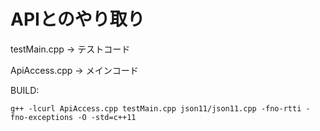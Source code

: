 # APIとのやり取り

testMain.cpp -> テストコード

ApiAccess.cpp -> メインコード

BUILD:

    g++ -lcurl ApiAccess.cpp testMain.cpp json11/json11.cpp -fno-rtti -fno-exceptions -O -std=c++11
